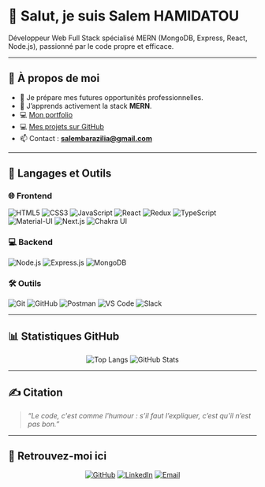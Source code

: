 # 👋 Salut, je suis **Salem HAMIDATOU**

Développeur Web Full Stack spécialisé MERN (MongoDB, Express, React, Node.js), passionné par le code propre et efficace.

---

## 💫 À propos de moi
- 🔭 Je prépare mes futures opportunités professionnelles.  
- 🌱 J’apprends activement la stack **MERN**.   
- 💻 [Mon portfolio]([#](https://devfolio-sh.netlify.app/))  
- 💻 [Mes projets sur GitHub](https://github.com/salembarazilia)  
- 📫 Contact : **salembarazilia@gmail.com**

---

## 🚀 Langages et Outils

### 🌐 Frontend

![HTML5](https://img.shields.io/badge/HTML5-E34F26?style=for-the-badge&logo=html5&logoColor=white)
![CSS3](https://img.shields.io/badge/CSS3-1572B6?style=for-the-badge&logo=css3&logoColor=white)
![JavaScript](https://img.shields.io/badge/JavaScript-F7DF1E?style=for-the-badge&logo=javascript&logoColor=black)
![React](https://img.shields.io/badge/React-20232A?style=for-the-badge&logo=react&logoColor=61DAFB)
![Redux](https://img.shields.io/badge/Redux-764ABC?style=for-the-badge&logo=redux&logoColor=white)
![TypeScript](https://img.shields.io/badge/TypeScript-007ACC?style=for-the-badge&logo=typescript&logoColor=white)
![Material-UI](https://img.shields.io/badge/Material--UI-0081CB?style=for-the-badge&logo=mui&logoColor=white)
![Next.js](https://img.shields.io/badge/Next.js-000000?style=for-the-badge&logo=nextdotjs&logoColor=white)
![Chakra UI](https://img.shields.io/badge/Chakra--UI-319795?style=for-the-badge&logo=chakraui&logoColor=white)

### 💻 Backend

![Node.js](https://img.shields.io/badge/Node.js-339933?style=for-the-badge&logo=nodedotjs&logoColor=white)
![Express.js](https://img.shields.io/badge/Express.js-000000?style=for-the-badge&logo=express&logoColor=white)
![MongoDB](https://img.shields.io/badge/MongoDB-47A248?style=for-the-badge&logo=mongodb&logoColor=white)

### 🛠️ Outils

![Git](https://img.shields.io/badge/Git-F05032?style=for-the-badge&logo=git&logoColor=white)
![GitHub](https://img.shields.io/badge/GitHub-181717?style=for-the-badge&logo=github&logoColor=white)
![Postman](https://img.shields.io/badge/Postman-FF6C37?style=for-the-badge&logo=postman&logoColor=white)
![VS Code](https://img.shields.io/badge/VS_Code-007ACC?style=for-the-badge&logo=visualstudiocode&logoColor=white)
![Slack](https://img.shields.io/badge/Slack-4A154B?style=for-the-badge&logo=slack&logoColor=white)


---

## 📊 Statistiques GitHub

<p align="center">
  <img src="https://github-readme-stats.vercel.app/api/top-langs/?username=sa-loup&layout=compact&theme=default" alt="Top Langs" />
  <img src="https://github-readme-stats.vercel.app/api?username=sa-loup&show_icons=true&theme=default" alt="GitHub Stats" />
</p>

---

## ✍️ Citation

> *“Le code, c'est comme l'humour : s’il faut l’expliquer, c’est qu’il n’est pas bon.”*

---

## 📱 Retrouvez-moi ici

<p align="center">
  <a href="https://github.com/sa-loup"><img src="https://img.shields.io/badge/GitHub-%23121011.svg?&style=for-the-badge&logo=github&logoColor=white" alt="GitHub"/></a>
  <a href="https://linkedin.com/in/tonlinkedin"><img src="https://img.shields.io/badge/LinkedIn-%230077B5.svg?&style=for-the-badge&logo=linkedin&logoColor=white" alt="LinkedIn"/></a>
  <a href="mailto:salembarazilia@gmail.com"><img src="https://img.shields.io/badge/Email-D14836.svg?&style=for-the-badge&logo=gmail&logoColor=white" alt="Email"/></a>
</p>
